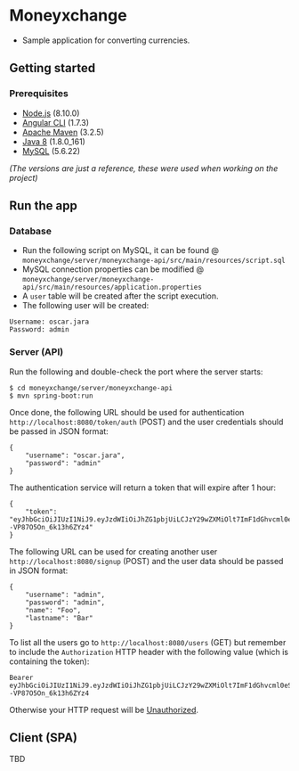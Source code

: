 # Moneyxchange
- Sample application for converting currencies.

## Getting started
### Prerequisites
- [Node.js](https://nodejs.org/) (8.10.0)
- [Angular CLI](https://cli.angular.io/) (1.7.3)
- [Apache Maven](https://maven.apache.org/download.cgi) (3.2.5)
- [Java 8](http://www.oracle.com/technetwork/java/javase/downloads/jdk8-downloads-2133151.html) (1.8.0_161)
- [MySQL](https://dev.mysql.com/downloads/) (5.6.22)

*(The versions are just a reference, these were used when working on the project)*

## Run the app
### Database
- Run the following script on MySQL, it can be found @ `moneyxchange/server/moneyxchange-api/src/main/resources/script.sql`
- MySQL connection properties can be modified @ `moneyxchange/server/moneyxchange-api/src/main/resources/application.properties`
- A `user` table will be created after the script execution.
- The following user will be created:

```
Username: oscar.jara
Password: admin
```

### Server (API)
Run the following and double-check the port where the server starts:

    $ cd moneyxchange/server/moneyxchange-api
    $ mvn spring-boot:run

Once done, the following URL should be used for authentication `http://localhost:8080/token/auth` (POST) and the user credentials should be passed in JSON format:

```
{
    "username": "oscar.jara",
    "password": "admin"
}
```

The authentication service will return a token that will expire after 1 hour:

```
{
    "token": "eyJhbGciOiJIUzI1NiJ9.eyJzdWIiOiJhZG1pbjUiLCJzY29wZXMiOlt7ImF1dGhvcml0eSI6IlJPTEVfQURNSU4ifV0sImlzcyI6Im1vbmV5eGNoYW5nZS1hcGkiLCJpYXQiOjE1MjIwNTI1MzIsImV4cCI6MTUyMjA1NjEzMn0.IN_-7j_9Mzv1WcBlZdwXqv--VP87O5On_6k13h6ZYz4"
}
```

The following URL can be used for creating another user `http://localhost:8080/signup` (POST) and the user data should be passed in JSON format:

```
{
    "username": "admin",
    "password": "admin",
    "name": "Foo",
    "lastname": "Bar"
}
```

To list all the users go to `http://localhost:8080/users` (GET) but remember to include the `Authorization` HTTP header with the following value (which is containing the token): 

```
Bearer eyJhbGciOiJIUzI1NiJ9.eyJzdWIiOiJhZG1pbjUiLCJzY29wZXMiOlt7ImF1dGhvcml0eSI6IlJPTEVfQURNSU4ifV0sImlzcyI6Im1vbmV5eGNoYW5nZS1hcGkiLCJpYXQiOjE1MjIwNTI1MzIsImV4cCI6MTUyMjA1NjEzMn0.IN_-7j_9Mzv1WcBlZdwXqv--VP87O5On_6k13h6ZYz4
``` 
Otherwise your HTTP request will be [Unauthorized](https://httpstatuses.com/401).

## Client (SPA)
TBD
